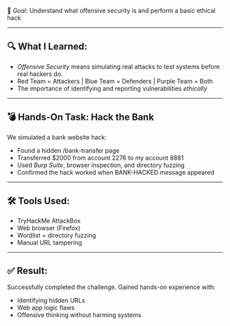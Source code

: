 🎯 *Goal:* Understand what offensive security is and perform a basic ethical hack

---

## 🔍 What I Learned:
- *Offensive Security* means simulating real attacks to test systems before real hackers do.
- Red Team = Attackers | Blue Team = Defenders | Purple Team = Both
- The importance of identifying and reporting vulnerabilities *ethically*

---

## 💣 Hands-On Task: Hack the Bank
We simulated a bank website hack:
- Found a hidden /bank-transfer page
- Transferred $2000 from account 2276 to my account 8881
- Used *Burp Suite*, browser inspection, and directory fuzzing
- Confirmed the hack worked when BANK-HACKED message appeared

---

## 🛠️ Tools Used:
- TryHackMe AttackBox
- Web browser (Firefox)
- Wordlist + directory fuzzing
- Manual URL tampering

---

## ✅ Result:
Successfully completed the challenge. Gained hands-on experience with:
- Identifying hidden URLs
- Web app logic flaws
- Offensive thinking without harming systems
